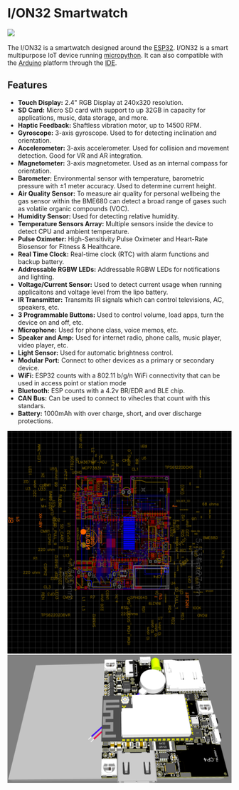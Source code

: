 # I/ON32 Smartwatch
<p align=<p align="center">
  <img src="images/bootup.gif">
</p>

The I/ON32 is a smartwatch designed around the [ESP32](https://en.wikipedia.org/wiki/ESP32). I/ON32 is a smart multipurpose IoT device running [micropython](https://Micropython.org). It can also compatible with the [Arduino](https://www.arduino.cc/) platform through the [IDE](https://www.arduino.cc/en/software). 

## Features
- **Touch Display:** 2.4" RGB Display at 240x320 resolution. 
- **SD Card:** Micro SD card with support to up 32GB in capacity for applications, music, data storage, and more.
- **Haptic Feedback:** Shaftless vibration motor, up to 14500 RPM.
- **Gyroscope:** 3-axis gyroscope. Used to for detecting inclination and orientation.
- **Accelerometer:** 3-axis accelerometer. Used for collision and movement detection. Good for VR and AR integration.
- **Magnetometer:** 3-axis magnetometer. Used as an internal compass for orientation.
- **Barometer:** Environmental sensor with temperature, barometric pressure with ±1 meter accuracy. Used to determine current height.
- **Air Quality Sensor:** To measure air quality for personal wellbeing the gas sensor within the BME680 can detect a broad range of gases such as volatile organic compounds (VOC).
- **Humidity Sensor:** Used for detecting relative humidity.
- **Temperature Sensors Array:** Multiple sensors inside the device to detect CPU and ambient temperature.
- **Pulse Oximeter:** High-Sensitivity Pulse Oximeter and Heart-Rate Biosensor for Fitness & Healthcare.
- **Real Time Clock:** Real-time clock (RTC) with alarm functions and backup battery.
- **Addressable RGBW LEDs:** Addressable RGBW LEDs for notifications and lighting.
- **Voltage/Current Sensor:** Used to detect current usage when running applicaitons and voltage level from the lipo battery.
- **IR Transmitter:** Transmits IR signals which can control televisions, AC, speakers, etc.
- **3 Programmable Buttons:** Used to control volume, load apps, turn the device on and off, etc.
- **Microphone:** Used for phone class, voice memos, etc.
- **Speaker and Amp:** Used for internet radio, phone calls, music player, video player, etc.
- **Light Sensor:** Used for automatic brightness control.
- **Modular Port:** Connect to other devices as a primary or secondary device.
- **WiFi:** ESP32 counts with a 802.11 b/g/n WiFi connectivity that can be used in access point or station mode
- **Bluetooth:** ESP counts with a 4.2v BR/EDR and BLE chip.
- **CAN Bus:** Can be used to connect to vihecles that count with this standars.
- **Battery:** 1000mAh with over charge, short, and over discharge protections. 

![Esp32](images/circuit.png)
![Esp32](images/3drender.png)
